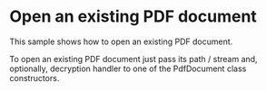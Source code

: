 # Open an existing PDF document
This sample shows how to open an existing PDF document.

To open an existing PDF document just pass its path / stream and, optionally, decryption handler to one of the PdfDocument class constructors. 